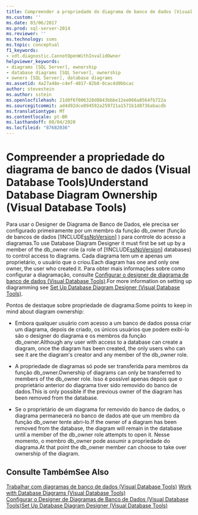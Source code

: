 ```yaml
---
title: Compreender a propriedade do diagrama de banco de dados (Visual Database Tools) | Microsoft Docs
ms.custom: ''
ms.date: 03/06/2017
ms.prod: sql-server-2014
ms.reviewer: ''
ms.technology: ssms
ms.topic: conceptual
f1_keywords:
- vdt.diagnostic.CannotOpenWithInvalidOwner
helpviewer_keywords:
- diagrams [SQL Server], ownership
- database diagrams [SQL Server], ownership
- owners [SQL Server], database diagrams
ms.assetid: 4a27a48e-c4ef-4017-82b8-0cac4d0bbcac
author: stevestein
ms.author: sstein
ms.openlocfilehash: 21d0f6f006328d8843bbbe12ee066a8564fb722a
ms.sourcegitcommit: ad4d92dce894592a259721a1571b1d8736abacdb
ms.translationtype: MT
ms.contentlocale: pt-BR
ms.lasthandoff: 08/04/2020
ms.locfileid: "87682036"
---
```

# <a name="understand-database-diagram-ownership-visual-database-tools"></a><span data-ttu-id="838ec-102">Compreender a propriedade do diagrama de banco de dados (Visual Database Tools)</span><span class="sxs-lookup"><span data-stu-id="838ec-102">Understand Database Diagram Ownership (Visual Database Tools)</span></span>
  <span data-ttu-id="838ec-103">Para usar o Designer de Diagrama de Banco de Dados, ele precisa ser configurado primeiramente por um membro da função db_owner (função de bancos de dados [!INCLUDE[ssNoVersion](../../includes/ssnoversion-md.md)] ) para controle do acesso a diagramas.</span><span class="sxs-lookup"><span data-stu-id="838ec-103">To use Database Diagram Designer it must first be set up by a member of the db_owner role (a role of [!INCLUDE[ssNoVersion](../../includes/ssnoversion-md.md)] databases) to control access to diagrams.</span></span> <span data-ttu-id="838ec-104">Cada diagrama tem um e apenas um proprietário, o usuário que o criou.</span><span class="sxs-lookup"><span data-stu-id="838ec-104">Each diagram has one and only one owner, the user who created it.</span></span> <span data-ttu-id="838ec-105">Para obter mais informações sobre como configurar a diagramação, consulte [Configurar o designer de diagrama de banco de dados &#40;Visual Database Tools&#41;](visual-database-tools.md).</span><span class="sxs-lookup"><span data-stu-id="838ec-105">For more information on setting up diagramming see [Set Up Database Diagram Designer &#40;Visual Database Tools&#41;](visual-database-tools.md).</span></span>  
  
 <span data-ttu-id="838ec-106">Pontos de destaque sobre propriedade de diagrama:</span><span class="sxs-lookup"><span data-stu-id="838ec-106">Some points to keep in mind about diagram ownership:</span></span>  
  
-   <span data-ttu-id="838ec-107">Embora qualquer usuário com acesso a um banco de dados possa criar um diagrama, depois de criado, os únicos usuários que podem exibi-lo são o designer do diagrama e os membros da função db_owner.</span><span class="sxs-lookup"><span data-stu-id="838ec-107">Although any user with access to a database can create a diagram, once the diagram has been created, the only users who can see it are the diagram's creator and any member of the db_owner role.</span></span>  
  
-   <span data-ttu-id="838ec-108">A propriedade de diagramas só pode ser transferida para membros da função db_owner.</span><span class="sxs-lookup"><span data-stu-id="838ec-108">Ownership of diagrams can only be transferred to members of the db_owner role.</span></span> <span data-ttu-id="838ec-109">Isso é possível apenas depois que o proprietário anterior do diagrama tiver sido removido do banco de dados.</span><span class="sxs-lookup"><span data-stu-id="838ec-109">This is only possible if the previous owner of the diagram has been removed from the database.</span></span>  
  
-   <span data-ttu-id="838ec-110">Se o proprietário de um diagrama for removido do banco de dados, o diagrama permanecerá no banco de dados até que um membro da função db_owner tente abri-lo.</span><span class="sxs-lookup"><span data-stu-id="838ec-110">If the owner of a diagram has been removed from the database, the diagram will remain in the database until a member of the db_owner role attempts to open it.</span></span> <span data-ttu-id="838ec-111">Nesse momento, o membro db_owner pode assumir a propriedade do diagrama.</span><span class="sxs-lookup"><span data-stu-id="838ec-111">At that point the db_owner member can choose to take over ownership of the diagram.</span></span>  
  
## <a name="see-also"></a><span data-ttu-id="838ec-112">Consulte Também</span><span class="sxs-lookup"><span data-stu-id="838ec-112">See Also</span></span>  
 <span data-ttu-id="838ec-113">[Trabalhar com diagramas de banco de dados &#40;Visual Database Tools&#41;](work-with-database-diagrams-visual-database-tools.md) </span><span class="sxs-lookup"><span data-stu-id="838ec-113">[Work with Database Diagrams &#40;Visual Database Tools&#41;](work-with-database-diagrams-visual-database-tools.md) </span></span>  
 [<span data-ttu-id="838ec-114">Configurar o Designer de Diagramas de Banco de Dados &#40;Visual Database Tools&#41;</span><span class="sxs-lookup"><span data-stu-id="838ec-114">Set Up Database Diagram Designer &#40;Visual Database Tools&#41;</span></span>](visual-database-tools.md)  
  
  

